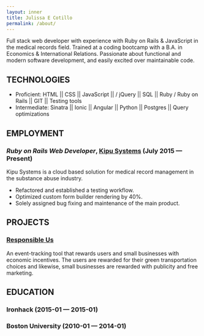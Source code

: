 ```yaml
---
layout: inner
title: Julissa E Cotillo
permalink: /about/
---
```

Full stack web developer with experience with Ruby on Rails & JavaScript in the medical records field. Trained at a coding bootcamp with a B.A. in Economics & International Relations. Passionate about functional and modern software development, and easily excited over maintainable code.

## TECHNOLOGIES

  - Proficient:
    HTML || CSS || JavaScript || / jQuery || SQL || Ruby /  Ruby on Rails || GIT  || Testing tools  
  - Intermediate:
    Sinatra || Ionic || Angular || Python || Postgres || Query optimizations

## EMPLOYMENT

### *Ruby on Rails Web Developer*, [Kipu Systems](http://kipusystems.com/) (July 2015 — Present)

Kipu Systems is a cloud based solution for medical record management in the substance abuse industry.   
  - Refactored and established a testing workflow.
  - Optimized custom form builder rendering by 40%.
  - Solely assigned bug fixing and maintenance of the main product.



## PROJECTS

### [Responsible Us](https://responsibleus.herokuapp.com/)

An event-tracking tool that rewards users and small businesses with economic  incentives. The users are rewarded for their green transportation choices and  likewise, small businesses are rewarded with publicity and free marketing.


## EDUCATION

### Ironhack (2015-01 — 2015-01)

### Boston University (2010-01 — 2014-01)
